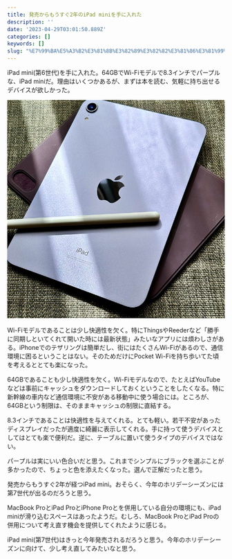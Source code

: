 ```yaml
---
title: 発売からもうすぐ2年のiPad miniを手に入れた
description: ''
date: '2023-04-29T03:01:50.889Z'
categories: []
keywords: []
slug: "%E7%99%BA%E5%A3%B2%E3%81%8B%E3%82%89%E3%82%82%E3%81%86%E3%81%99%E3%81%8F%E3%82%992%E5%B9%B4%E3%81%AEiPad+mini%E3%82%92%E6%89%8B%E3%81%AB%E5%85%A5%E..."
---
```

iPad mini(第6世代)を手に入れた。64GBでWi-Fiモデルで8.3インチでパープルな、iPad miniだ。理由はいくつかあるが、まずは本を読む、気軽に持ち出せるデバイスが欲しかった。

![](1__odQFOhZz6cTdALgh906deQ.jpeg)

Wi-Fiモデルであることは少し快適性を欠く。特にThingsやReederなど「勝手に同期しといてくれて開いた時には最新状態」みたいなアプリには煩わしさがある。iPhoneでのテザリングは簡単だし、街にはたくさんWi-Fiがあるので、通信環境に困るということはない。そのためだけにPocket Wi-Fiを持ち歩いてた頃を考えるととても楽になった。

64GBであることも少し快適性を欠く。Wi-Fiモデルなので、たとえばYouTubeなどは事前にキャッシュをダウンロードしておくということをしたくなる。特に新幹線の車内など通信環境に不安がある移動中に使う場合には。ところが、64GBという制限は、そのままキャッシュの制限に直結する。

8.3インチであることは快適性を与えてくれる。とても軽い。若干不安があったディスプレイだったが適度に綺麗に表示してくれる。手に持って使うデバイスとしてはとても楽で便利だ。逆に、テーブルに置いて使うタイプのデバイスではない。

パープルは実にいい色合いだと思う。これまでシンプルにブラックを選ぶことが多かったので、ちょっと色を添えたくなった。選んで正解だったと思う。

発売からもうすぐ2年が経つiPad mini。おそらく、今年のホリデーシーズンには第7世代が出るのだろうと思う。

MacBook ProとiPad ProとiPhone Proとを併用している自分の環境にも、iPad miniが滑り込むスペースはあったようだ。むしろ、MacBook ProとiPad Proの併用について考え直す機会を提供してくれたように感じる。

iPad mini(第7世代)はきっと今年発売されるだろうと思う。今年のホリデーシーズンに向けて、少し考え直してみたいなと思う。